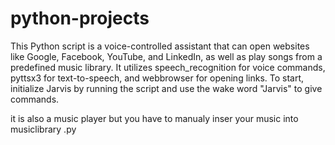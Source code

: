 # python-projects

This Python script is a voice-controlled assistant that can open websites like Google, Facebook, YouTube, and LinkedIn, as well as play songs from a predefined music library. It utilizes speech_recognition for voice commands, pyttsx3 for text-to-speech, and webbrowser for opening links. To start, initialize Jarvis by running the script and use the wake word "Jarvis" to give commands.

it is also a music player but you have to manualy inser your music into musiclibrary .py
